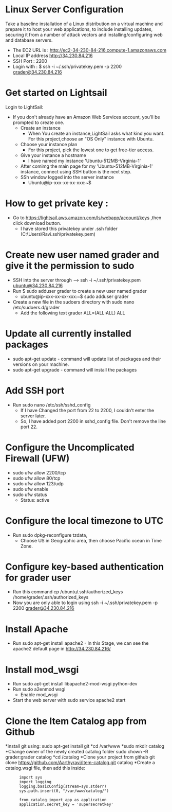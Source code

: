 # Linux Server Configuration
   Take a baseline installation of a Linux distribution on a virtual machine and prepare it to host your web applications, to include installing updates, securing it from a number of attack vectors and installing/configuring web and database servers.
   * The EC2 URL is : http://ec2-34-230-84-216.compute-1.amazonaws.com
   * Local IP address http://34.230.84.216 
   * SSH Port : 2200
   * Login with : $ ssh -i ~/.ssh/privatekey.pem -p 2200 grader@34.230.84.216
 # Get started on Lightsail
  Login to LightSail:
   * If you don't already have an Amazon Web Services account, you'll be prompted to create one.
      * Create an instance
        - When You create an instance,LightSail asks what kind you want. For this project,choose an "OS Only" instance with Ubuntu.
      * Choose your instance plan
        - For this project, pick the lowest one to get free-tier access.
      * Give your instance a hostname
        - I have named my instance 'Ubuntu-512MB-Virginia-1'
      * After comimg the main page for my 'Ubuntu-512MB-Virginia-1' instance, connect using SSH button is the next step.
      * SSh window logged into the server instance
        - Ubuntu@ip-xxx-xx-xx-xxx:~$
 # How to get private key :
   * Go to https://lightsail.aws.amazon.com/ls/webapp/account/keys ,then click download button. 
       - I have stored this privatekey under .ssh folder (C:\Users\Ravi\.ssh\privatekey.pem) 
 # Create new user named grader and give it the permission to sudo
   * SSH into the server through --> ssh -i ~/.ssh/privatekey.pem ubuntu@34.230.84.216
   * Run $ sudo adduser grader to create a new user named grader
        - ubuntu@ip-xxx-xx-xx-xxx:~$ sudo adduser grader
   * Create a new file in the sudoers directory with sudo nano /etc/sudoers.d/grader
        - Add the following text grader ALL=(ALL:ALL) ALL   
 # Update all currently installed packages
   * sudo apt-get update - command will update list of packages and their versions on your machine.
   * sudo apt-get upgrade - command will install the packages
 # Add SSH port 
   * Run sudo nano /etc/ssh/sshd_config
      - If I have Changed the port from 22 to 2200, I couldn't enter the server later.
      - So, I have added port 2200 in sshd_config file. Don't remove the line port 22. 
 # Configure the Uncomplicated Firewall (UFW)     
   * sudo ufw allow 2200/tcp
   * sudo ufw allow 80/tcp
   * sudo ufw allow 123/udp
   * sudo ufw enable
   * sudo ufw status
       - Status: active
 # Configure the local timezone to UTC
   * Run sudo dpkg-reconfigure tzdata,
     - Choose US in Geographic area, then choose Pacific ocean in Time Zone.
 # Configure key-based authentication for grader user
   * Run this command cp /ubuntu/.ssh/authorized_keys /home/grader/.ssh/authorized_keys 
   * Now you are only able to login using ssh -i ~/.ssh/privatekey.pem -p 2200 grader@34.230.84.216
 # Install Apache
   * Run sudo apt-get install apache2
    - In this Stage, we can see the apache2 default page in http://34.230.84.216/
 # Install mod_wsgi
   * Run sudo apt-get install libapache2-mod-wsgi python-dev
   * Run sudo a2enmod wsgi
       - Enable mod_wsgi
   * Start the web server with sudo service apache2 start
 # Clone the Item Catalog app from Github 
   *install git using: sudo apt-get install git
   *cd /var/www
   *sudo mkdir catalog
   *Change owner of the newly created catalog folder sudo chown -R grader:grader catalog
   *cd /catalog
   *Clone your project from github git clone https://github.com/Aarthyravi/Item-catalog.git catalog
   *Create a catalog.wsgi file, then add this inside:
       
          import sys
          import logging
          logging.basicConfig(stream=sys.stderr)
          sys.path.insert(0, "/var/www/catalog/")
      
          from catalog import app as application
          application.secret_key = 'supersecretkey'
